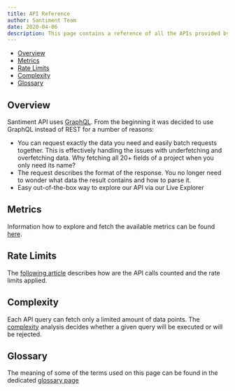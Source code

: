 ```yaml
---
title: API Reference
author: Santiment Team
date: 2020-04-06
description: This page contains a reference of all the APIs provided by Santiment.
---
```



- [Overview](#overview)
- [Metrics](#metrics)
- [Rate Limits](#rate-limits)
- [Complexity](#complexity)
- [Glossary](#glossary)

## Overview

Santiment API uses [GraphQL](https://graphql.org). From the beginning it was
decided to use GraphQL instead of REST for a number of reasons:

- You can request exactly the data you need and easily batch requests together.
  This is effectively handling the issues with underfetching and overfetching
  data. Why fetching all 20+ fields of a project when you only need its name?
- The request describes the format of the response. You no longer need to wonder
  what data the result contains and how to parse it.
- Easy out-of-the-box way to explore our API via our Live Explorer

## Metrics

Information how to explore and fetch the available metrics can be found [here](/sanapi/fetching-metrics).

## Rate Limits

The [following article](./rate-limits) describes how are the API calls counted and the rate limits applied.

## Complexity

Each API query can fetch only a limited amount of data points. The [complexity](/sanapi/complexity) analysis decides
whether a given query will be executed or will be rejected.

## Glossary

The meaning of some of the terms used on this page can be found in the dedicated [glossary page](/glossary)
